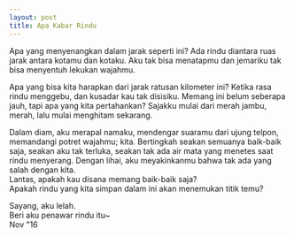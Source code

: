 ```yaml
---
layout: post
title: Apa Kabar Rindu
---
```


Apa yang menyenangkan dalam jarak seperti ini? Ada rindu diantara ruas  
jarak antara kotamu dan kotaku. Aku tak bisa menatapmu dan jemariku tak  
bisa menyentuh lekukan wajahmu.

Apa yang bisa kita harapkan dari jarak ratusan kilometer ini? Ketika rasa  
rindu menggebu, dan kusadar kau tak disisiku. Memang ini belum seberapa  
jauh, tapi apa yang kita pertahankan? Sajakku mulai dari merah jambu,  
merah, lalu mulai menghitam sekarang.

Dalam diam, aku merapal namaku, mendengar suaramu dari ujung telpon,  
memandangi potret wajahmu; kita. Bertingkah seakan semuanya baik-baik  
saja, seakan aku tak terluka, seakan tak ada air mata yang menetes saat  
rindu menyerang. Dengan lihai, aku meyakinkanmu bahwa tak ada yang salah dengan kita.  
Lantas, apakah kau disana memang baik-baik saja?  
Apakah rindu yang kita simpan dalam ini akan menemukan titik temu?

Sayang, aku lelah.  
Beri aku penawar rindu itu~  
Nov "16 